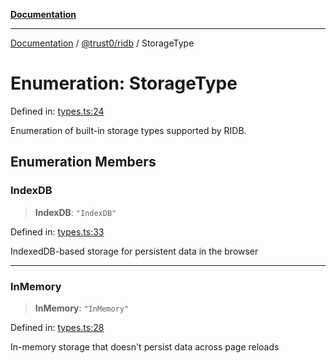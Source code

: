 [**Documentation**](../../../README.md)

***

[Documentation](../../../README.md) / [@trust0/ridb](../README.md) / StorageType

# Enumeration: StorageType

Defined in: [types.ts:24](https://github.com/trust0-project/RIDB/blob/766b641e98fdfe930e51e9b247247a842eab26d8/packages/ridb/src/types.ts#L24)

Enumeration of built-in storage types supported by RIDB.

## Enumeration Members

### IndexDB

> **IndexDB**: `"IndexDB"`

Defined in: [types.ts:33](https://github.com/trust0-project/RIDB/blob/766b641e98fdfe930e51e9b247247a842eab26d8/packages/ridb/src/types.ts#L33)

IndexedDB-based storage for persistent data in the browser

***

### InMemory

> **InMemory**: `"InMemory"`

Defined in: [types.ts:28](https://github.com/trust0-project/RIDB/blob/766b641e98fdfe930e51e9b247247a842eab26d8/packages/ridb/src/types.ts#L28)

In-memory storage that doesn't persist data across page reloads

